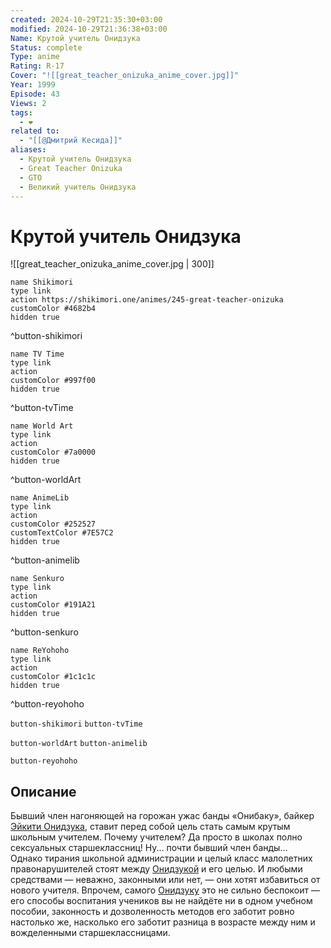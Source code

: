 ```yaml
---
created: 2024-10-29T21:35:30+03:00
modified: 2024-10-29T21:36:38+03:00
Name: Крутой учитель Онидзука
Status: complete
Type: anime
Rating: R-17
Cover: "![[great_teacher_onizuka_anime_cover.jpg]]"
Year: 1999
Episode: 43
Views: 2
tags:
  - ❤
related to:
  - "[[@Дмитрий Кесида]]"
aliases:
  - Крутой учитель Онидзука
  - Great Teacher Onizuka
  - GTO
  - Великий учитель Онидзука
---
```


# Крутой учитель Онидзука

![[great_teacher_onizuka_anime_cover.jpg | 300]]

```button
name Shikimori
type link
action https://shikimori.one/animes/245-great-teacher-onizuka
customColor #4682b4
hidden true
```
^button-shikimori

```button
name TV Time
type link
action 
customColor #997f00
hidden true
```
^button-tvTime

```button
name World Art
type link
action 
customColor #7a0000
hidden true
```
^button-worldArt

```button
name AnimeLib
type link
action 
customColor #252527
customTextColor #7E57C2
hidden true
```
^button-animelib

```button
name Senkuro
type link
action 
customColor #191A21
hidden true
```
^button-senkuro

```button
name ReYohoho
type link
action 
customColor #1c1c1c
hidden true
```
^button-reyohoho



`button-shikimori` `button-tvTime`

`button-worldArt` `button-animelib`

`button-reyohoho`

## Описание

Бывший член нагоняющей на горожан ужас банды «Онибаку», байкер [Эйкити Онидзука](https://shikimori.one/characters/434-eikichi-onizuka), ставит перед собой цель стать самым крутым школьным учителем. Почему учителем? Да просто в школах полно сексуальных старшеклассниц! Ну... почти бывший член банды...  
Однако тирания школьной администрации и целый класс малолетних правонарушителей стоят между [Онидзукой](https://shikimori.one/characters/434-eikichi-onizuka) и его целью. И любыми средствами — неважно, законными или нет, — они хотят избавиться от нового учителя. Впрочем, самого [Онидзуку](https://shikimori.one/characters/434-eikichi-onizuka) это не сильно беспокоит — его способы воспитания учеников вы не найдёте ни в одном учебном пособии, законность и дозволенность методов его заботит ровно настолько же, насколько его заботит разница в возрасте между ним и вожделенными старшеклассницами.
